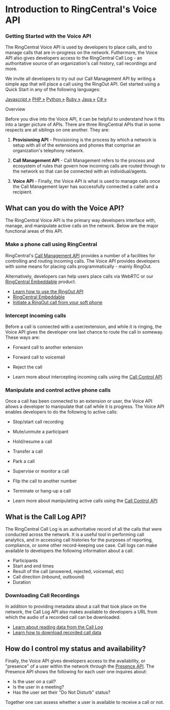 # Introduction to RingCentral's Voice API

<div class="jumbotron pt-1">
  <h3 class="display-5">Getting Started with the Voice API</h3>
  <p class="lead">The RingCentral Voice API is used by developers to place calls, and to manage calls that are in-progress on the network. Futhermore, the Voice API also gives developers access to the RingCentral Call Log - an authoritative source of an organization's call history, call recordings and more.</p>
  <p>We invite all developers to try out our Call Management API by writing a simple app that will place a call using the RingOut API. Get started using a Quick Start in any of the following languages:</p>
  <a href="quick-start/node/" class="btn btn-light qs-link">Javascript &raquo;</a>
  <a href="quick-start/php/" class="btn btn-light qs-link">PHP &raquo;</a>
  <a href="quick-start/python/" class="btn btn-light qs-link">Python &raquo;</a>
  <a href="quick-start/ruby/" class="btn btn-light qs-link">Ruby &raquo;</a>
  <a href="quick-start/java/" class="btn btn-light qs-link">Java &raquo;</a>
  <a href="quick-start/c-sharp/" class="btn btn-light qs-link">C# &raquo;</a>
</div>

<p class="h2">Overview</p>

Before you dive into the Voice API, it can be helpful to understand how it fits into a larger picture of APIs. There are three RingCentral APIs that in some respects are all siblings on one another. They are:

1. **Provisioning API** - Provisioning is the process by which a network is setup with all of the extensions and phones that comprise an organization's telephony network.

2. **Call Management API** - Call Management refers to the process and ecosystem of rules that govern how incoming calls are routed through to the network so that can be connected with an individual/agents.

3. **Voice API** - Finally, the Voice API is what is used to manage calls once the Call Management layer has successfully connected a caller and a recipient. 

## What can you do with the Voice API?

The RingCentral Voice API is the primary way developers interface with, manage, and manipulate active calls on the network. Below are the major functional areas of this API. 

### Make a phone call using RingCentral

RingCentral's [Call Management API](../call-management/) provides a number of a facilities for controlling and routing incoming calls. The Voice API provides developers with some means for placing calls programmatically - mainly RingOut.

Alternatively, developers can help users place calls via WebRTC or our [RingCentral Embeddable](https://developers.ringcentral.com/embeddable-voice.html) product. 

* [Learn how to use the RingOut API](./ringout/)
* [RingCentral Embeddable](https://developers.ringcentral.com/embeddable-voice.html)
* [Initiate a RingOut call from your soft phone](https://support.ringcentral.com/s/article/85?language=en_US)

### Intercept incoming calls

Before a call is connected with a user/extension, and while it is ringing, the Voice API gives the developer one last chance to route the call in someway. These ways are:

* Forward call to another extension
* Forward call to voicemail
* Reject the call

* Learn more about intercepting incoming calls using the [Call Control API](./call-control/)

### Manipulate and control active phone calls

Once a call has been connected to an extension or user, the Voice API allows a developer to manipulate that call while it is progress. The Voice API enables developers to do the following to active calls:

* Stop/start call recording
* Mute/unmute a participant
* Hold/resume a call
* Transfer a call
* Park a call
* Supervise or monitor a call
* Flip the call to another number
* Terminate or hang-up a call

* Learn more about manipulating active calls using the [Call Control API](./call-control/)

## What is the Call Log API?

The RingCentral Call Log is an authoritative record of all the calls that were conducted across the network. It is a useful tool in performing call analytics, and in accessing call histories for the purposes of reporting, compliance, or some other record-keeping use case. Call logs can make available to developers the following information about a call:

* Participants
* Start and end times
* Result of the call (answered, rejected, voicemail, etc)
* Call direction (inbound, outbound)
* Duration

### Downloading Call Recordings

In addition to providing metadata about a call that took place on the network, the Call Log API also makes available to developers a URL from which the audio of a recorded call can be downloaded.

* [Learn about reading data from the Call Log](./call-log/reading-call-log/)
* [Learn how to download recorded call data](./call-log/recordings/)

## How do I control my status and availability?

Finally, the Voice API gives developers access to the availability, or "presence" of a user within the network through the [Presence API](./presence/). The Presence API shows the following for each user one inquires about:

* Is the user on a call?
* Is the user in a meeting?
* Has the user set their "Do Not Disturb" status?

Together one can assess whether a user is available to receive a call or not. 